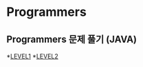 # Programmers
## Programmers 문제 풀기 (JAVA)
*[LEVEL1](https://github.com/josolha/Programmers/tree/master/src/LEVEL1)
*[LEVEL2](https://github.com/josolha/Programmers/tree/master/src/LEVEL2)
